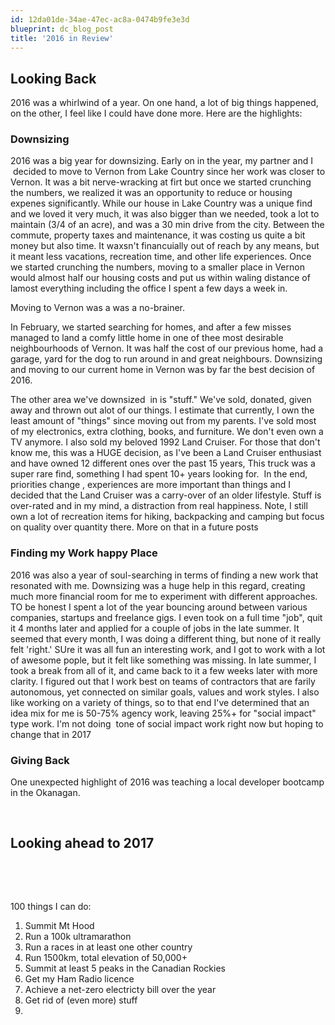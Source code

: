 ```yaml
---
id: 12da01de-34ae-47ec-ac8a-0474b9fe3e3d
blueprint: dc_blog_post
title: '2016 in Review'
---
```

<h2>Looking Back</h2>
2016 was a whirlwind of a year. On one hand, a lot of big things happened, on the other, I feel like I could have done more. Here are the highlights:
<h3>Downsizing</h3>
2016 was a big year for downsizing. Early on in the year, my partner and I  decided to move to Vernon from Lake Country since her work was closer to Vernon. It was a bit nerve-wracking at firt but once we started crunching the numbers, we realized it was an opportunity to reduce or housing expenes significantly. While our house in Lake Country was a unique find and we loved it very much, it was also bigger than we needed, took a lot to maintain (3/4 of an acre), and was a 30 min drive from the city. Between the commute, property taxes and maintenance, it was costing us quite a bit money but also time. It waxsn't financuially out of reach by any means, but it meant less vacations, recreation time, and other life experiences. Once we started crunching the numbers, moving to a smaller place in Vernon would almost half our housing costs and put us within waling distance of lamost everything including the office I spent a few days a week in.

Moving to Vernon was a was a no-brainer.

In February, we started searching for homes, and after a few misses managed to land a comfy little home in one of thee most desirable neighbourhoods of Vernon. It was half the cost of our previous home, had a garage, yard for the dog to run around in and great neighbours. Downsizing and moving to our current home in Vernon was by far the best decision of 2016.

The other area we've downsized  in is "stuff." We've sold, donated, given away and thrown out alot of our things. I estimate that currently, I own the least amount of "things" since moving out from my parents. I've sold most of my electronics, extra clothing, books, and furniture. We don't even own a TV anymore. I also sold my beloved 1992 Land Cruiser. For those that don't know me, this was a HUGE decision, as I've been a Land Cruiser enthusiast and have owned 12 different ones over the past 15 years, This truck was a super rare find, something I had spent 10+ years looking for.  In the end, priorities change , experiences are more important than things and I decided that the Land Cruiser was a carry-over of an older lifestyle. Stuff is over-rated and in my mind, a distraction from real happiness. Note, I still own a lot of recreation items for hiking, backpacking and camping but focus on quality over quantity there. More on that in a future posts
<h3>Finding my Work happy Place</h3>
2016 was also a year of soul-searching in terms of finding a new work that resonated with me. Downsizing was a huge help in this regard, creating much more financial room for me to experiment with different approaches. TO be honest I spent a lot of the year bouncing around between various companies, startups and freelance gigs. I even took on a full time "job", quit it 4 months later and applied for a couple of jobs in the late summer. It seemed that every month, I was doing a different thing, but none of it really felt 'right.' SUre it was all fun an interesting work, and I got to work with a lot of awesome pople, but it felt like something was missing. In late summer, I took a break from all of it, and came back to it a few weeks later with more clarity. I figured out that I work best on teams of contractors that are farily autonomous, yet connected on similar goals, values and work styles. I also like working on a variety of things, so to that end I've determined that an idea mix for me is 50-75% agency work, leaving 25%+ for "social impact" type work. I'm not doing  tone of social impact work right now but hoping to change that in 2017
<h3>Giving Back</h3>
One unexpected highlight of 2016 was teaching a local developer bootcamp in the Okanagan.

&nbsp;
<h2>Looking ahead to 2017</h2>
&nbsp;

&nbsp;

100 things I can do:
<ol>
 	<li>Summit Mt Hood</li>
 	<li>Run a 100k ultramarathon</li>
 	<li>Run a races in at least one other country</li>
 	<li>Run 1500km, total elevation of 50,000+</li>
 	<li>Summit at least 5 peaks in the Canadian Rockies</li>
 	<li>Get my Ham Radio licence</li>
 	<li>Achieve a net-zero electricty bill over the year</li>
 	<li>Get rid of (even more) stuff</li>
 	<li></li>
</ol>